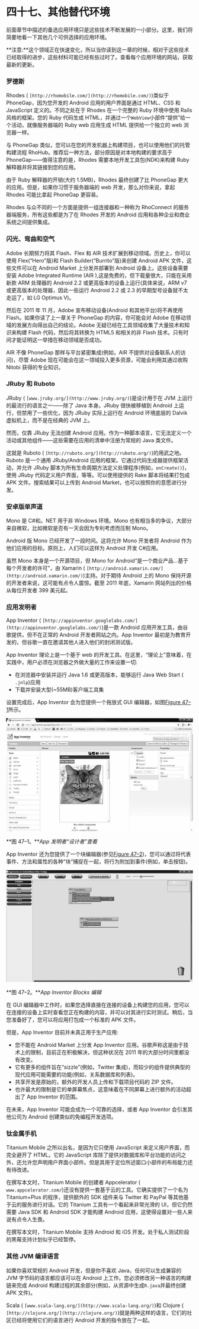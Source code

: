 # 四十七、其他替代环境

前面章节中描述的备选应用环境只是这些技术不断发展的一小部分。这里，我们将简要地看一下其他几个可供选择的应用环境。

**注意:**这个领域正在快速变化，所以当你读到这一章的时候，相对于这些技术已经取得的进步，这些材料可能已经有些过时了。查看每个应用环境的网站，获取最新的更新。

### 罗德斯

Rhodes ( `[http://rhomobile.com/](http://rhomobile.com/)`)类似于 PhoneGap，因为您开发的 Android 应用的用户界面是通过 HTML、CSS 和 JavaScript 定义的。不同之处在于 Rhodes 在一个完整的 Ruby 环境中使用 Rails 风格的框架。您的 Ruby 代码生成 HTML，并通过一个`WebView`小部件“提供”给一个活动，就像服务器端的 Ruby web 应用生成 HTML 提供给一个独立的 web 浏览器一样。

与 PhoneGap 类似，您可以在您的开发机器上构建项目，也可以使用他们的托管构建流程 RhoHub。推荐后一种方法，部分原因是对本地构建的要求高于 PhoneGap——值得注意的是，Rhodes 需要本地开发工具包(NDK)来构建 Ruby 解释器并将其链接到您的应用。

由于 Ruby 解释器的开销(大约 1.5MB)，Rhodes 最终创建了比 PhoneGap 更大的应用。但是，如果你习惯于服务器端的 web 开发，那么对你来说，拿起 Rhodes 可能比拿起 PhoneGap 更容易。

Rhodes 与众不同的一个方面是提供一组连接器和一种称为 RhoConnect 的服务器端服务，所有这些都是为了在 Rhodes 开发的 Android 应用和各种企业和商业系统之间提供集成。

### 闪光、弯曲和空气

Adobe 长期努力将其 Flash、Flex 和 AIR 技术扩展到移动领域。历史上，你可以使用 Flex(“Hero”版)和 Flash Builder(“Burrito”版)来创建 Android APK 文件，这些文件可以在 Android Market 上分发并部署到 Android 设备上。这些设备需要安装 Adobe Integrated Runtime (AIR ),这是免费的，但下载量很大，只能在采用新款 ARM 处理器的 Android 2.2 或更高版本的设备上运行(具体来说，ARM v7 或更高版本的处理器，因此一些运行 Android 2.2 或 2.3 的早期型号设备就不太走运了，如 LG Optimus V)。

然后在 2011 年 11 月，Adobe 宣布移动设备(Android 和其他平台)将不再使用 Flash。如果你读了上一章关于 PhoneGap 的内容，你可能会对 Adobe 在移动领域的发展方向得出自己的结论。Adobe 无疑已经在工具领域收集了大量技术和知识来构建 Flash 代码，然后将其转换为 HTML5 和相关的非 Flash 技术。只有时间才能证明这一举措在移动领域是否成功。

AIR 不像 PhoneGap 那样与平台紧密集成(例如，AIR 不提供对设备联系人的访问)，尽管 Adobe 现在可能会在这一领域投入更多资源，可能会利用其通过收购 Nitobi 获得的专业知识。

### JRuby 和 Ruboto

JRuby ( `[www.jruby.org/](http://www.jruby.org/)`)是设计用于在 JVM 上运行的最流行的语言之一——除了 Java 本身。JRuby 很快被移植到 Android 上运行，但禁用了一些优化，因为 JRuby 实际上运行在 Android 环境底层的 Dalvik 虚拟机上，而不是在经典的 JVM 上。

然而，仅靠 JRuby 无法创建 Android 应用。作为一种脚本语言，它无法定义一个活动或其他组件——这些需要在应用的清单中注册为常规的 Java 类文件。

这就是 Ruboto ( `[http://ruboto.org/](http://ruboto.org/)`)的用武之地。Ruboto 是一个通用 JRuby/Android 应用的框架。它通过代码生成器提供框架活动，并允许 JRuby 脚本为所有生命周期方法定义处理程序(例如，`onCreate()`)，使用 JRuby 代码定义用户界面，等等。可以使用提供的 Rake 脚本将结果打包成 APK 文件。搜索结果可以上传到 Android Market，也可以按照你的意愿进行分发。

### 安卓版单声道

Mono 是 C#和。NET 用于非 Windows 环境。Mono 也有相当多的争议，大部分来自微软，比如微软是否有一天会因为专利考虑而压制 Mono。

Android 版 Mono 已经开发了一段时间。这将允许 Mono 开发者将 Android 作为他们应用的目标。原则上，人们可以这样为 Android 开发 C#应用。

虽然 Mono 本身是一个开源项目，但 Mono for Android“是一个商业产品...基于每个开发者的许可”，由 Xamarin ( `[http://android.xamarin.com/](http://android.xamarin.com/)`)主持。对于期待 Android 上的 Mono 保持开源的开发者来说，这可能有点令人震惊。截至 2011 年底，Xamarin 网站列出的价格从每位开发者 399 美元起。

### 应用发明者

App Inventor ( `[http://appinventor.googlelabs.com/](http://appinventor.googlelabs.com/)`)是一款 Android 应用开发工具，由谷歌提供，但不在正常的 Android 开发者网站之内。App Inventor 最初是为教育开发的，但谷歌一直在邀请其他人进入他们的封闭测试版。

App Inventor 理论上是一个基于 web 的开发工具。在这里，“理论上”意味着，在实践中，用户必须在浏览器之外做大量的工作来设置一切:

*   在浏览器中安装并运行 Java 1.6 或更高版本，能够运行 Java Web Start ( `.jnlp`)应用
*   下载并安装大型(~55MB)客户端工具集

设置完成后，App Inventor 会为您提供一个拖放式 GUI 编辑器，如图[Figure 47–1](#fig_47_1)所示。

![images](img/4701.jpg)

**图 47–1。***App 发明者“设计者”查看*

App Inventor 还为您提供了一个块编辑器(参见[Figure 47–2](#fig_47_2))，您可以通过将代表事件、方法和属性的各种“块”捕捉在一起，将行为附加到事件(例如，单击按钮)。

![images](img/4702.jpg)

**图 47–2。***App Inventor Blocks 编辑*

在 GUI 编辑器中工作时，如果您选择直接在连接的设备上构建您的应用，您可以在连接的设备上实时查看您正在构建的内容，并可以对其进行实时测试。稍后，当您准备好了，您可以将应用打包成一个标准的 APK 文件。

但是，App Inventor 目前并未真正用于生产应用:

*   您不能在 Android Market 上分发 App Inventor 应用。谷歌声称这是由于技术上的限制，目前正在积极解决，但这种状况在 2011 年的大部分时间里都没有改变。
*   它有更多的组件旨在“sizzle”(例如，Twitter 集成)，而较少的组件提供典型的现代应用可能需要的功能(例如，关系数据库和列表)。
*   共享开发是原始的，额外的开发人员上传和下载项目代码的 ZIP 文件。
*   也许最大的限制是它的单屏幕焦点，这意味着在不同屏幕上进行额外的活动超出了 App Inventor 的范围。

在未来，App Inventor 可能会成为一个可靠的选择，或者 App Inventor 会引发其他公司为 Android 创建类似的免编程开发选项。

### 钛金属手机

Titanium Mobile 之所以出名，是因为它只使用 JavaScript 来定义用户界面，而完全避开了 HTML。它的 JavaScript 库除了提供对数据库和平台功能的访问之外，还允许您声明用户界面小部件。但是其用于定位所述窗口小部件的布局能力还有待改进。

在撰写本文时，Titanium Mobile 的创建者 Appcelerator ( `www.appcelerator.com/`)还没有提供一套基于云的工具。它确实提供了一个名为 Titanium+Plus 的程序，提供额外的 SDK 组件来与 Twitter 和 PayPal 等其他基于云的服务进行对话。它的 Titanium 工具有一个看起来非常光滑的 UI，但它仍然需要 Java SDK 和 Android SDK 才能构建 Android 应用，这使得设置对一些人来说有点令人生畏。

在撰写本文时，Titanium Mobile 支持 Android 和 iOS 开发。处于私人测试阶段的黑莓支持计划似乎已经暂停。

### 其他 JVM 编译语言

如果你喜欢常规的 Android 开发，但是你不喜欢 Java，任何可以生成兼容的 JVM 字节码的语言都应该可以在 Android 上工作。您必须修改另一种语言的构建链来完成 Android 构建过程的其余部分(例如，从资源中生成`R.java`并最终创建 APK 文件)。

Scala ( `[www.scala-lang.org/](http://www.scala-lang.org/)`)和 Clojure ( `[http://clojure.org/](http://clojure.org/)`)就是两种这样的语言，它们的社区已经将使用它们的语言进行 Android 开发的指令放在了一起。
